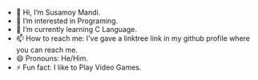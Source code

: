 - 👋 Hi, I’m Susamoy Mandi.
- 👀 I’m interested in Programing.
- 🌱 I’m currently learning C Language.
- 📫 How to reach me: I've gave a linktree link in my github profile where you can reach me.
- 😄 Pronouns: He/Him.
- ⚡ Fun fact: I like to Play Video Games.

<!---
susamoymandi/susamoymandi is a ✨ special ✨ repository because its `README.md` (this file) appears on your GitHub profile.
You can click the Preview link to take a look at your changes.
--->
